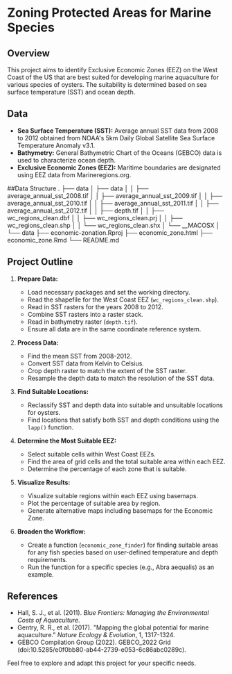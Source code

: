 # Zoning Protected Areas for Marine Species

## Overview
This project aims to identify Exclusive Economic Zones (EEZ) on the West Coast of the US that are best suited for developing marine aquaculture for various species of oysters. The suitability is determined based on sea surface temperature (SST) and ocean depth.

## Data
- **Sea Surface Temperature (SST):** Average annual SST data from 2008 to 2012 obtained from NOAA's 5km Daily Global Satellite Sea Surface Temperature Anomaly v3.1.
- **Bathymetry:** General Bathymetric Chart of the Oceans (GEBCO) data is used to characterize ocean depth.
- **Exclusive Economic Zones (EEZ):** Maritime boundaries are designated using EEZ data from Marineregions.org.

##Data Structure
.
├── data
│   ├── data
│   │   ├── average_annual_sst_2008.tif
│   │   ├── average_annual_sst_2009.tif
│   │   ├── average_annual_sst_2010.tif
│   │   ├── average_annual_sst_2011.tif
│   │   ├── average_annual_sst_2012.tif
│   │   ├── depth.tif
│   │   ├── wc_regions_clean.dbf
│   │   ├── wc_regions_clean.prj
│   │   ├── wc_regions_clean.shp
│   │   └── wc_regions_clean.shx
│   └── __MACOSX
│       └── data
├── economic-zonation.Rproj
├── economic_zone.html
├── economic_zone.Rmd
└── README.md


## Project Outline
1. **Prepare Data:**
   - Load necessary packages and set the working directory.
   - Read the shapefile for the West Coast EEZ (`wc_regions_clean.shp`).
   - Read in SST rasters for the years 2008 to 2012.
   - Combine SST rasters into a raster stack.
   - Read in bathymetry raster (`depth.tif`).
   - Ensure all data are in the same coordinate reference system.

2. **Process Data:**
   - Find the mean SST from 2008-2012.
   - Convert SST data from Kelvin to Celsius.
   - Crop depth raster to match the extent of the SST raster.
   - Resample the depth data to match the resolution of the SST data.

3. **Find Suitable Locations:**
   - Reclassify SST and depth data into suitable and unsuitable locations for oysters.
   - Find locations that satisfy both SST and depth conditions using the `lapp()` function.

4. **Determine the Most Suitable EEZ:**
   - Select suitable cells within West Coast EEZs.
   - Find the area of grid cells and the total suitable area within each EEZ.
   - Determine the percentage of each zone that is suitable.

5. **Visualize Results:**
   - Visualize suitable regions within each EEZ using basemaps.
   - Plot the percentage of suitable area by region.
   - Generate alternative maps including basemaps for the Economic Zone.

6. **Broaden the Workflow:**
   - Create a function (`economic_zone_finder`) for finding suitable areas for any fish species based on user-defined temperature and depth requirements.
   - Run the function for a specific species (e.g., Abra aequalis) as an example.

## References
- Hall, S. J., et al. (2011). *Blue Frontiers: Managing the Environmental Costs of Aquaculture.*
- Gentry, R. R., et al. (2017). "Mapping the global potential for marine aquaculture." *Nature Ecology & Evolution*, 1, 1317-1324.
- GEBCO Compilation Group (2022). GEBCO_2022 Grid (doi:10.5285/e0f0bb80-ab44-2739-e053-6c86abc0289c).

Feel free to explore and adapt this project for your specific needs.

